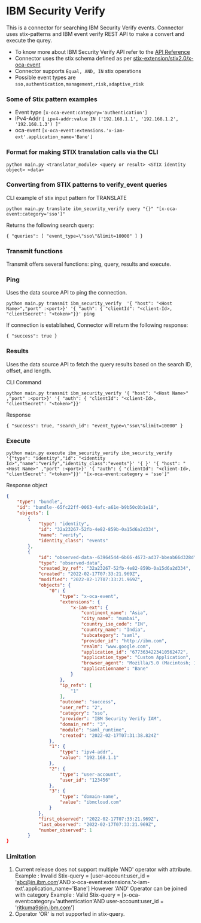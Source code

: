 # IBM Security Verify

This is a connector for searching IBM Security Verify events. Connector uses stix-patterns and IBM event verify REST API to make a convert and execute the qurey.

* To know more about IBM Security Verify API refer to the [API Reference](https://docs.verify.ibm.com/verify/reference/getallevents)
* Connector uses the stix schema defined as per [stix-extension/stix2.0/x-oca-event](https://github.ibm.com/IBM-Security-STIX/stix-extensions/blob/verify/STIX%202.0/x-oca-event.md)
* Connector supports ` Equal, AND, IN ` stix operations
* Possible event types are ` sso,authentication,management,risk,adaptive_risk `

### Some of Stix pattern examples
 
 * Event type   `[x-oca-event:category='authentication']`
 * IPv4-Addr    `[ ipv4-addr:value IN ('192.168.1.1', '192.168.1.2', '192.168.1.3') ]"`
 * oca-event    `[x-oca-event:extensions.'x-iam-ext'.application_name='Bane']`
`
`

### Format for making STIX translation calls via the CLI

`python main.py <translator_module> <query or result> <STIX identity object> <data>
`

### Converting from STIX patterns to verify_event queries

CLI example of stix input pattern for TRANSLATE


`
 python main.py translate ibm_security_verify query "{}" "[x-oca-event:category='sso']" 
`

Returns the following search query:

`
 {
    "queries": [
        "event_type=\"sso\"&limit=10000"
    ]
 }
`

### Transmit functions

Transmit offers several functions: ping, query, results and execute.
### Ping
Uses the data source API to ping the connection.


`
python main.py transmit ibm_security_verify  '{ "host": "<Host Name>","port" :<port>}' '{ "auth": { "clientId": "<client-Id>, "clientSecret": "<token>"}}' ping
`

If connection is established, Connector will return the following response: 

`
{
    "success": true
}
`
### Results

Uses the data source API to fetch the query results based on the search ID, offset, and length.

CLI Command 

`
python main.py transmit ibm_security_verify '{ "host": "<Host Name>" ,"port" :<port>}' '{ "auth": { "clientId": "<client-Id>, "clientSecret": "<token>"}}' 
`

Response

`
{
    "success": true,
    "search_id": "event_type=\"sso\"&limit=10000"
}
`

### Execute 

```
python main.py execute ibm_security_verify ibm_security_verify '{"type": "identity","id": "<identity Id>","name":"verify","identity_class":"events"}' '{ }' '{ "host": "<Host Name>" ,"port" :<port>}' '{ "auth": { "clientId": "<client-Id>, "clientSecret": "<token>"}}' "[x-oca-event:category = 'sso']"
```

Response object

```json
{
    "type": "bundle",
    "id": "bundle--65fc22ff-0063-4afc-a61e-b9b50c0b1e18",
    "objects": [
        {
            "type": "identity",
            "id": "32a23267-52fb-4e82-859b-0a15d6a2d334",
            "name": "verify",
            "identity_class": "events"
        },
        {
            "id": "observed-data--63964544-6b66-4673-ad37-bbeab66d328d",
            "type": "observed-data",
            "created_by_ref": "32a23267-52fb-4e82-859b-0a15d6a2d334",
            "created": "2022-02-17T07:33:21.969Z",
            "modified": "2022-02-17T07:33:21.969Z",
            "objects": {
                "0": {
                    "type": "x-oca-event",
                    "extensions": {
                        "x-iam-ext": {
                            "continent_name": "Asia",
                            "city_name": "mumbai",
                            "country_iso_code": "IN",
                            "country_name": "India",
                            "subcategory": "saml",
                            "provider_id": "http://ibm.com",
                            "realm": "www.google.com",
                            "application_id": "6773634223410562472",
                            "application_type": "Custom Application",
                            "browser_agent": "Mozilla/5.0 (Macintosh; Intel Mac OS X 10_15_7) AppleWebKit/537.36 (KHTML, like Gecko) Chrome/97.0.4692.99 Safari/537.36",
                            "applicationname": "Bane"
                        }
                    },
                    "ip_refs": [
                        "1"
                    ],
                    "outcome": "success",
                    "user_ref": "2",
                    "category": "sso",
                    "provider": "IBM Security Verify IAM",
                    "domain_ref": "3",
                    "module": "saml_runtime",
                    "created": "2022-02-17T07:31:38.824Z"
                },
                "1": {
                    "type": "ipv4-addr",
                    "value": "192.168.1.1"
                },
                "2": {
                    "type": "user-account",
                    "user_id": "123456"
                },
                "3": {
                    "type": "domain-name",
                    "value": "ibmcloud.com"
                }
            },
            "first_observed": "2022-02-17T07:33:21.969Z",
            "last_observed": "2022-02-17T07:33:21.969Z",
            "number_observed": 1
        }
}
```
### Limitation
1. Current release does not support multiple 'AND' operator with attribute.
 Example :
 Invalid Stix-query = [user-account:user_id = 'abc@in.ibm.com'AND x-oca-event:extensions.'x-iam-ext'.application_name='Bane'] 
However 'AND' Operator can be joined with category
 Example :
 Valid Stix-query = [x-oca-event:category='authentication'AND user-account:user_id = 'ritkuma9@in.ibm.com']
 2. Operator 'OR' is not supported in stix-query.

   